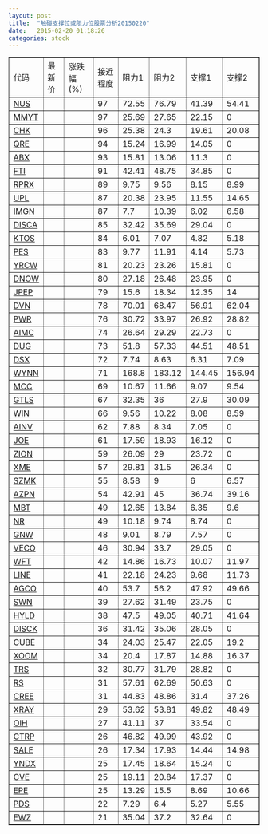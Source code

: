 ```yaml
---
layout: post
title:  "触碰支撑位或阻力位股票分析20150220"
date:   2015-02-20 01:18:26
categories: stock
---
```

<script type="text/javascript">
var stockList = []
stockList.push('gb_nus');
stockList.push('gb_mmyt');
stockList.push('gb_chk');
stockList.push('gb_qre');
stockList.push('gb_abx');
stockList.push('gb_fti');
stockList.push('gb_rprx');
stockList.push('gb_upl');
stockList.push('gb_imgn');
stockList.push('gb_disca');
stockList.push('gb_ktos');
stockList.push('gb_pes');
stockList.push('gb_yrcw');
stockList.push('gb_dnow');
stockList.push('gb_jpep');
stockList.push('gb_dvn');
stockList.push('gb_pwr');
stockList.push('gb_aimc');
stockList.push('gb_dug');
stockList.push('gb_dsx');
stockList.push('gb_wynn');
stockList.push('gb_mcc');
stockList.push('gb_gtls');
stockList.push('gb_win');
stockList.push('gb_ainv');
stockList.push('gb_joe');
stockList.push('gb_zion');
stockList.push('gb_xme');
stockList.push('gb_szmk');
stockList.push('gb_azpn');
stockList.push('gb_mbt');
stockList.push('gb_nr');
stockList.push('gb_gnw');
stockList.push('gb_veco');
stockList.push('gb_wft');
stockList.push('gb_line');
stockList.push('gb_agco');
stockList.push('gb_swn');
stockList.push('gb_hyld');
stockList.push('gb_disck');
stockList.push('gb_cube');
stockList.push('gb_xoom');
stockList.push('gb_trs');
stockList.push('gb_rs');
stockList.push('gb_cree');
stockList.push('gb_xray');
stockList.push('gb_oih');
stockList.push('gb_ctrp');
stockList.push('gb_sale');
stockList.push('gb_yndx');
stockList.push('gb_cve');
stockList.push('gb_epe');
stockList.push('gb_pds');
stockList.push('gb_ewz');
</script>
<table border="1">
 <tr>
 <td>代码</td>
 <td>最新价</td>
 <td>涨跌幅(%)</td>
 <td>接近程度</td>
 <td>阻力1</td>
 <td>阻力2</td>
 <td>支撑1</td>
 <td>支撑2</td>
</tr>
  <tr id="nus" class="green">
  <td><a href="http://stock.finance.sina.com.cn/usstock/quotes/NUS.html" target="_blank">NUS</a></td><td></td><td></td><td>97</td><td>72.55</td><td>76.79</td><td>41.39</td><td>54.41</td></tr>
  <tr id="mmyt" class="red">
  <td><a href="http://stock.finance.sina.com.cn/usstock/quotes/MMYT.html" target="_blank">MMYT</a></td><td></td><td></td><td>97</td><td>25.69</td><td>27.65</td><td>22.15</td><td>0</td></tr>
  <tr id="chk" class="green">
  <td><a href="http://stock.finance.sina.com.cn/usstock/quotes/CHK.html" target="_blank">CHK</a></td><td></td><td></td><td>96</td><td>25.38</td><td>24.3</td><td>19.61</td><td>20.08</td></tr>
  <tr id="qre" class="red">
  <td><a href="http://stock.finance.sina.com.cn/usstock/quotes/QRE.html" target="_blank">QRE</a></td><td></td><td></td><td>94</td><td>15.24</td><td>16.99</td><td>14.05</td><td>0</td></tr>
  <tr id="abx" class="red">
  <td><a href="http://stock.finance.sina.com.cn/usstock/quotes/ABX.html" target="_blank">ABX</a></td><td></td><td></td><td>93</td><td>15.81</td><td>13.06</td><td>11.3</td><td>0</td></tr>
  <tr id="fti" class="red">
  <td><a href="http://stock.finance.sina.com.cn/usstock/quotes/FTI.html" target="_blank">FTI</a></td><td></td><td></td><td>91</td><td>42.41</td><td>48.75</td><td>34.85</td><td>0</td></tr>
  <tr id="rprx" class="green">
  <td><a href="http://stock.finance.sina.com.cn/usstock/quotes/RPRX.html" target="_blank">RPRX</a></td><td></td><td></td><td>89</td><td>9.75</td><td>9.56</td><td>8.15</td><td>8.99</td></tr>
  <tr id="upl" class="green">
  <td><a href="http://stock.finance.sina.com.cn/usstock/quotes/UPL.html" target="_blank">UPL</a></td><td></td><td></td><td>87</td><td>20.38</td><td>23.95</td><td>11.55</td><td>14.65</td></tr>
  <tr id="imgn" class="red">
  <td><a href="http://stock.finance.sina.com.cn/usstock/quotes/IMGN.html" target="_blank">IMGN</a></td><td></td><td></td><td>87</td><td>7.7</td><td>10.39</td><td>6.02</td><td>6.58</td></tr>
  <tr id="disca" class="red">
  <td><a href="http://stock.finance.sina.com.cn/usstock/quotes/DISCA.html" target="_blank">DISCA</a></td><td></td><td></td><td>85</td><td>32.42</td><td>35.69</td><td>29.04</td><td>0</td></tr>
  <tr id="ktos" class="red">
  <td><a href="http://stock.finance.sina.com.cn/usstock/quotes/KTOS.html" target="_blank">KTOS</a></td><td></td><td></td><td>84</td><td>6.01</td><td>7.07</td><td>4.82</td><td>5.18</td></tr>
  <tr id="pes" class="green">
  <td><a href="http://stock.finance.sina.com.cn/usstock/quotes/PES.html" target="_blank">PES</a></td><td></td><td></td><td>83</td><td>9.77</td><td>11.91</td><td>4.14</td><td>5.73</td></tr>
  <tr id="yrcw" class="red">
  <td><a href="http://stock.finance.sina.com.cn/usstock/quotes/YRCW.html" target="_blank">YRCW</a></td><td></td><td></td><td>81</td><td>20.23</td><td>23.26</td><td>15.81</td><td>0</td></tr>
  <tr id="dnow" class="green">
  <td><a href="http://stock.finance.sina.com.cn/usstock/quotes/DNOW.html" target="_blank">DNOW</a></td><td></td><td></td><td>80</td><td>27.18</td><td>26.48</td><td>23.95</td><td>0</td></tr>
  <tr id="jpep" class="green">
  <td><a href="http://stock.finance.sina.com.cn/usstock/quotes/JPEP.html" target="_blank">JPEP</a></td><td></td><td></td><td>79</td><td>15.6</td><td>18.34</td><td>12.35</td><td>14</td></tr>
  <tr id="dvn" class="green">
  <td><a href="http://stock.finance.sina.com.cn/usstock/quotes/DVN.html" target="_blank">DVN</a></td><td></td><td></td><td>78</td><td>70.01</td><td>68.47</td><td>56.91</td><td>62.04</td></tr>
  <tr id="pwr" class="green">
  <td><a href="http://stock.finance.sina.com.cn/usstock/quotes/PWR.html" target="_blank">PWR</a></td><td></td><td></td><td>76</td><td>30.72</td><td>33.97</td><td>26.92</td><td>28.82</td></tr>
  <tr id="aimc" class="red">
  <td><a href="http://stock.finance.sina.com.cn/usstock/quotes/AIMC.html" target="_blank">AIMC</a></td><td></td><td></td><td>74</td><td>26.64</td><td>29.29</td><td>22.73</td><td>0</td></tr>
  <tr id="dug" class="red">
  <td><a href="http://stock.finance.sina.com.cn/usstock/quotes/DUG.html" target="_blank">DUG</a></td><td></td><td></td><td>73</td><td>51.8</td><td>57.33</td><td>44.51</td><td>48.51</td></tr>
  <tr id="dsx" class="green">
  <td><a href="http://stock.finance.sina.com.cn/usstock/quotes/DSX.html" target="_blank">DSX</a></td><td></td><td></td><td>72</td><td>7.74</td><td>8.63</td><td>6.31</td><td>7.09</td></tr>
  <tr id="wynn" class="green">
  <td><a href="http://stock.finance.sina.com.cn/usstock/quotes/WYNN.html" target="_blank">WYNN</a></td><td></td><td></td><td>71</td><td>168.8</td><td>183.12</td><td>144.45</td><td>156.94</td></tr>
  <tr id="mcc" class="green">
  <td><a href="http://stock.finance.sina.com.cn/usstock/quotes/MCC.html" target="_blank">MCC</a></td><td></td><td></td><td>69</td><td>10.67</td><td>11.66</td><td>9.07</td><td>9.54</td></tr>
  <tr id="gtls" class="green">
  <td><a href="http://stock.finance.sina.com.cn/usstock/quotes/GTLS.html" target="_blank">GTLS</a></td><td></td><td></td><td>67</td><td>32.35</td><td>36</td><td>27.9</td><td>30.09</td></tr>
  <tr id="win" class="green">
  <td><a href="http://stock.finance.sina.com.cn/usstock/quotes/WIN.html" target="_blank">WIN</a></td><td></td><td></td><td>66</td><td>9.56</td><td>10.22</td><td>8.08</td><td>8.59</td></tr>
  <tr id="ainv" class="red">
  <td><a href="http://stock.finance.sina.com.cn/usstock/quotes/AINV.html" target="_blank">AINV</a></td><td></td><td></td><td>62</td><td>7.88</td><td>8.34</td><td>7.05</td><td>0</td></tr>
  <tr id="joe" class="red">
  <td><a href="http://stock.finance.sina.com.cn/usstock/quotes/JOE.html" target="_blank">JOE</a></td><td></td><td></td><td>61</td><td>17.59</td><td>18.93</td><td>16.12</td><td>0</td></tr>
  <tr id="zion" class="red">
  <td><a href="http://stock.finance.sina.com.cn/usstock/quotes/ZION.html" target="_blank">ZION</a></td><td></td><td></td><td>59</td><td>26.09</td><td>29</td><td>23.72</td><td>0</td></tr>
  <tr id="xme" class="red">
  <td><a href="http://stock.finance.sina.com.cn/usstock/quotes/XME.html" target="_blank">XME</a></td><td></td><td></td><td>57</td><td>29.81</td><td>31.5</td><td>26.34</td><td>0</td></tr>
  <tr id="szmk" class="green">
  <td><a href="http://stock.finance.sina.com.cn/usstock/quotes/SZMK.html" target="_blank">SZMK</a></td><td></td><td></td><td>55</td><td>8.58</td><td>9</td><td>6</td><td>6.57</td></tr>
  <tr id="azpn" class="green">
  <td><a href="http://stock.finance.sina.com.cn/usstock/quotes/AZPN.html" target="_blank">AZPN</a></td><td></td><td></td><td>54</td><td>42.91</td><td>45</td><td>36.74</td><td>39.16</td></tr>
  <tr id="mbt" class="green">
  <td><a href="http://stock.finance.sina.com.cn/usstock/quotes/MBT.html" target="_blank">MBT</a></td><td></td><td></td><td>49</td><td>12.65</td><td>13.84</td><td>6.35</td><td>9.6</td></tr>
  <tr id="nr" class="red">
  <td><a href="http://stock.finance.sina.com.cn/usstock/quotes/NR.html" target="_blank">NR</a></td><td></td><td></td><td>49</td><td>10.18</td><td>9.74</td><td>8.74</td><td>0</td></tr>
  <tr id="gnw" class="green">
  <td><a href="http://stock.finance.sina.com.cn/usstock/quotes/GNW.html" target="_blank">GNW</a></td><td></td><td></td><td>48</td><td>9.01</td><td>8.79</td><td>7.57</td><td>0</td></tr>
  <tr id="veco" class="red">
  <td><a href="http://stock.finance.sina.com.cn/usstock/quotes/VECO.html" target="_blank">VECO</a></td><td></td><td></td><td>46</td><td>30.94</td><td>33.7</td><td>29.05</td><td>0</td></tr>
  <tr id="wft" class="green">
  <td><a href="http://stock.finance.sina.com.cn/usstock/quotes/WFT.html" target="_blank">WFT</a></td><td></td><td></td><td>42</td><td>14.86</td><td>16.73</td><td>10.07</td><td>11.97</td></tr>
  <tr id="line" class="green">
  <td><a href="http://stock.finance.sina.com.cn/usstock/quotes/LINE.html" target="_blank">LINE</a></td><td></td><td></td><td>41</td><td>22.18</td><td>24.23</td><td>9.68</td><td>11.73</td></tr>
  <tr id="agco" class="green">
  <td><a href="http://stock.finance.sina.com.cn/usstock/quotes/AGCO.html" target="_blank">AGCO</a></td><td></td><td></td><td>40</td><td>53.7</td><td>56.2</td><td>47.92</td><td>49.66</td></tr>
  <tr id="swn" class="red">
  <td><a href="http://stock.finance.sina.com.cn/usstock/quotes/SWN.html" target="_blank">SWN</a></td><td></td><td></td><td>39</td><td>27.62</td><td>31.49</td><td>23.75</td><td>0</td></tr>
  <tr id="hyld" class="green">
  <td><a href="http://stock.finance.sina.com.cn/usstock/quotes/HYLD.html" target="_blank">HYLD</a></td><td></td><td></td><td>38</td><td>47.5</td><td>49.05</td><td>40.71</td><td>41.64</td></tr>
  <tr id="disck" class="red">
  <td><a href="http://stock.finance.sina.com.cn/usstock/quotes/DISCK.html" target="_blank">DISCK</a></td><td></td><td></td><td>36</td><td>31.42</td><td>35.06</td><td>28.05</td><td>0</td></tr>
  <tr id="cube" class="red">
  <td><a href="http://stock.finance.sina.com.cn/usstock/quotes/CUBE.html" target="_blank">CUBE</a></td><td></td><td></td><td>34</td><td>24.03</td><td>25.47</td><td>22.05</td><td>19.2</td></tr>
  <tr id="xoom" class="green">
  <td><a href="http://stock.finance.sina.com.cn/usstock/quotes/XOOM.html" target="_blank">XOOM</a></td><td></td><td></td><td>34</td><td>20.4</td><td>17.87</td><td>14.88</td><td>16.37</td></tr>
  <tr id="trs" class="red">
  <td><a href="http://stock.finance.sina.com.cn/usstock/quotes/TRS.html" target="_blank">TRS</a></td><td></td><td></td><td>32</td><td>30.77</td><td>31.79</td><td>28.82</td><td>0</td></tr>
  <tr id="rs" class="red">
  <td><a href="http://stock.finance.sina.com.cn/usstock/quotes/RS.html" target="_blank">RS</a></td><td></td><td></td><td>31</td><td>57.61</td><td>62.69</td><td>50.63</td><td>0</td></tr>
  <tr id="cree" class="green">
  <td><a href="http://stock.finance.sina.com.cn/usstock/quotes/CREE.html" target="_blank">CREE</a></td><td></td><td></td><td>31</td><td>44.83</td><td>48.86</td><td>31.4</td><td>37.26</td></tr>
  <tr id="xray" class="red">
  <td><a href="http://stock.finance.sina.com.cn/usstock/quotes/XRAY.html" target="_blank">XRAY</a></td><td></td><td></td><td>29</td><td>53.62</td><td>53.81</td><td>49.82</td><td>48.49</td></tr>
  <tr id="oih" class="red">
  <td><a href="http://stock.finance.sina.com.cn/usstock/quotes/OIH.html" target="_blank">OIH</a></td><td></td><td></td><td>27</td><td>41.11</td><td>37</td><td>33.54</td><td>0</td></tr>
  <tr id="ctrp" class="red">
  <td><a href="http://stock.finance.sina.com.cn/usstock/quotes/CTRP.html" target="_blank">CTRP</a></td><td></td><td></td><td>26</td><td>46.82</td><td>49.99</td><td>43.92</td><td>0</td></tr>
  <tr id="sale" class="red">
  <td><a href="http://stock.finance.sina.com.cn/usstock/quotes/SALE.html" target="_blank">SALE</a></td><td></td><td></td><td>26</td><td>17.34</td><td>17.93</td><td>14.44</td><td>14.98</td></tr>
  <tr id="yndx" class="red">
  <td><a href="http://stock.finance.sina.com.cn/usstock/quotes/YNDX.html" target="_blank">YNDX</a></td><td></td><td></td><td>25</td><td>17.45</td><td>18.64</td><td>15.24</td><td>0</td></tr>
  <tr id="cve" class="green">
  <td><a href="http://stock.finance.sina.com.cn/usstock/quotes/CVE.html" target="_blank">CVE</a></td><td></td><td></td><td>25</td><td>19.11</td><td>20.84</td><td>17.37</td><td>0</td></tr>
  <tr id="epe" class="red">
  <td><a href="http://stock.finance.sina.com.cn/usstock/quotes/EPE.html" target="_blank">EPE</a></td><td></td><td></td><td>25</td><td>13.29</td><td>15.5</td><td>8.69</td><td>10.66</td></tr>
  <tr id="pds" class="red">
  <td><a href="http://stock.finance.sina.com.cn/usstock/quotes/PDS.html" target="_blank">PDS</a></td><td></td><td></td><td>22</td><td>7.29</td><td>6.4</td><td>5.27</td><td>5.55</td></tr>
  <tr id="ewz" class="red">
  <td><a href="http://stock.finance.sina.com.cn/usstock/quotes/EWZ.html" target="_blank">EWZ</a></td><td></td><td></td><td>21</td><td>35.04</td><td>37.2</td><td>32.64</td><td>0</td></tr>
</table>
